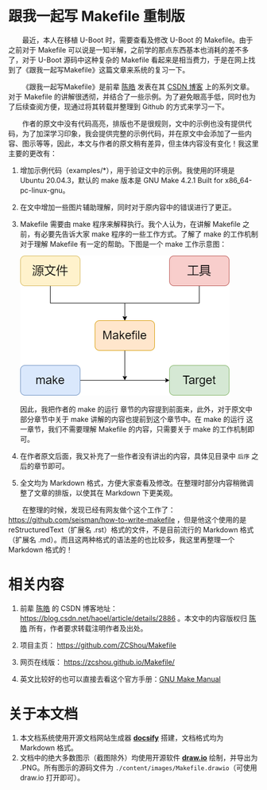# 跟我一起写 Makefile 重制版
&emsp;&emsp;最近，本人在移植 U-Boot 时，需要查看及修改 U-Boot 的 Makefile。由于之前对于 Makefile 可以说是一知半解，之前学的那点东西基本也消耗的差不多了，对于 U-Boot 源码中这种复杂的 Makefile 看起来是相当费力，于是在网上找到了《跟我一起写Makefile》这篇文章来系统的复习一下。

&emsp;&emsp;《跟我一起写Makefile》是前辈 [陈皓](https://coolshell.cn/haoel) 发表在其 [CSDN 博客](https://blog.csdn.net/haoel/article/details/2886) 上的系列文章。对于 Makefile 的讲解很透彻，并结合了一些示例。为了避免眼高手低，同时也为了后续查阅方便，现通过将其转载并整理到 Github 的方式来学习一下。

&emsp;&emsp;作者的原文中没有代码高亮，排版也不是很规则，文中的示例也没有提供代码，为了加深学习印象，我会提供完整的示例代码，并在原文中会添加了一些内容、图示等等，因此，本文与作者的原文稍有差异，但主体内容没有变化！我这里主要的更改有：
1. 增加示例代码（examples/*），用于验证文中的示例。我使用的环境是 Ubuntu 20.04.3，默认的 make 版本是 GNU Make 4.2.1 Built for x86_64-pc-linux-gnu。
2. 在文中增加一些图片辅助理解，同时对于原内容中的错误进行了更正。
3. Makefile 需要由 make 程序来解释执行。我个人认为，在讲解 Makefile 之前，有必要先告诉大家 make 程序的一些工作方式。了解了 make 的工作机制对于理解 Makefile 有一定的帮助。下图是一个 make 工作示意图：

    ![make](./content/images/make.png)

    因此，我把作者的 make 的运行 章节的内容提到前面来，此外，对于原文中部分章节中关于 make 讲解的内容也提前到这个章节中。在 make 的运行 这一章节，我们不需要理解 Makefile 的内容，只需要关于 make 的工作机制即可。
4. 在作者原文后面，我又补充了一些作者没有讲出的内容，具体见目录中 `后序` 之后的章节即可。
5. 全文均为 Markdown 格式，方便大家查看及修改。在整理时部分内容稍微调整了文章的排版，以使其在 Markdown 下更美观。

&emsp;&emsp;在整理的时候，发现已经有网友做个这个工作了：https://github.com/seisman/how-to-write-makefile ，但是他这个使用的是 reStructuredText（扩展名 .rst）格式的文件，不是目前流行的 Markdown 格式（扩展名 .md）。而且这两种格式的语法差的也比较多，我这里再整理一个 Markdown 格式的！

# 相关内容
1. 前辈 [陈皓](https://coolshell.cn/haoel) 的 CSDN 博客地址：https://blog.csdn.net/haoel/article/details/2886 。本文中的内容版权归 [陈皓](https://coolshell.cn/haoel) 所有，作者要求转载注明作者及出处。

2. 项目主页： https://github.com/ZCShou/Makefile

3. 网页在线版： https://zcshou.github.io/Makefile/

4. 英文比较好的也可以直接去看这个官方手册：[GNU Make Manual](https://www.gnu.org/software/make/manual/)

# 关于本文档
1. 本文档系统使用开源文档网站生成器 **[docsify](https://docsify.js.org/#/)** 搭建，文档格式均为 Markdown 格式。
2. 文档中的绝大多数图示（截图除外）均使用开源软件 **[draw.io](https://www.diagrams.net/)** 绘制，并导出为 .PNG。所有图示的源码文件为 `./content/images/Makefile.drawio`（可使用 draw.io 打开即可）。
